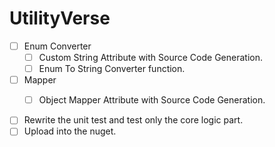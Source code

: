 # UtilityVerse

- [ ] Enum Converter
	- [ ] Custom String Attribute with Source Code Generation.
	- [ ] Enum To String Converter function.
- [ ] Mapper
	- [ ] Object Mapper Attribute with Source Code Generation.


- [ ] Rewrite the unit test and test only the core logic part.
- [ ] Upload into the nuget.
